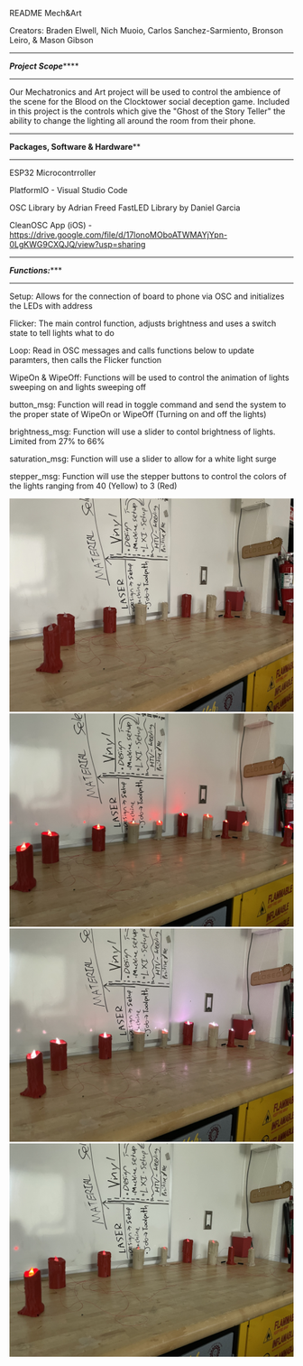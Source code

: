 README Mech&Art

Creators: Braden Elwell, Nich Muoio, Carlos Sanchez-Sarmiento, Bronson Leiro, & Mason Gibson

***********************************************
***************Project Scope*******************
***********************************************
Our Mechatronics and Art project will be used to control the ambience of the scene for the Blood on the Clocktower social deception game.
Included in this project is the controls which give the "Ghost of the Story Teller" the ability to change the lighting all around the room from their phone.



***********************************************
********Packages, Software & Hardware**********
***********************************************

ESP32 Microcontrroller


PlatformIO - Visual Studio Code

OSC Library by Adrian Freed
FastLED Library by Daniel Garcia

CleanOSC App (iOS) - https://drive.google.com/file/d/17lonoMOboATWMAYjYpn-0LgKWG9CXQJQ/view?usp=sharing

***********************************************
*****************Functions:********************
***********************************************



Setup: Allows for the connection of board to phone via OSC and initializes the LEDs with address

Flicker: The main control function, adjusts brightness and uses a switch state to tell lights what to do

Loop: Read in OSC messages and calls functions below to update paramters, then calls the Flicker function

WipeOn & WipeOff: Functions will be used to control the animation of lights sweeping on and lights sweeping off

button_msg: Function will read in toggle command and send the system to the proper state of WipeOn or WipeOff (Turning on and off the lights)

brightness_msg: Function will use a slider to contol brightness of lights. Limited from 27% to 66% 

saturation_msg: Function will use a slider to allow for a white light surge

stepper_msg: Function will use the stepper buttons to control the colors of the lights ranging from 40 (Yellow) to 3 (Red)


![Lights Off](/Media/Lights_off.jpg)
![Max Brightness](/Media/max_brightness.jpg)
![Max Saturation](/Media/max_saturation.jpg)
![Turning Off](/Media/turning_off.jpg)
